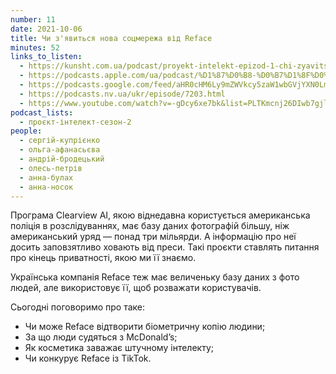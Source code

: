 ```yaml
---
number: 11
date: 2021-10-06
title: Чи з'явиться нова соцмережа від Reface
minutes: 52
links_to_listen:
  - https://kunsht.com.ua/podcast/proyekt-intelekt-epizod-1-chi-zyavitsya-nova-socmerezha-vid-reface/
  - https://podcasts.apple.com/ua/podcast/%D1%87%D0%B8-%D0%B7%D1%8F%D0%B2%D0%B8%D1%82%D1%8C%D1%81%D1%8F-%D0%BD%D0%BE%D0%B2%D0%B0-%D1%81%D0%BE%D1%86%D0%BC%D0%B5%D1%80%D0%B5%D0%B6%D0%B0-%D0%B2%D1%96%D0%B4-reface/id1534413713?i=1000537748316
  - https://podcasts.google.com/feed/aHR0cHM6Ly9mZWVkcy5zaW1wbGVjYXN0LmNvbS9pQ1h0ZWlTZQ/episode/NmM0ODBiMTQtYjgwNy00OTY1LTgxMDQtYTMzNTZiMWI2YjRk?sa=X&ved=0CA0QkfYCahcKEwjYgJme-fv6AhUAAAAAHQAAAAAQAQ
  - https://podcasts.nv.ua/ukr/episode/7203.html
  - https://www.youtube.com/watch?v=-gDcy6xe7bk&list=PLTKmcnj26DIwb7gjlnIW7voF4wIPlV00d&index=1
podcast_lists:
  - проєкт-інтелект-сезон-2
people:
  - сергій-купрієнко
  - ольга-афанасьєва
  - андрій-бродецький
  - олесь-петрів
  - анна-булах
  - анна-носок
---
```


Програма Clearview AI, якою віднедавна користується американська поліція в
розслідуваннях, має базу даних фотографій більшу, ніж американський уряд —
понад три мільярди. А інформацію про неї досить заповзятливо ховають від преси.
Такі проєкти ставлять питання про кінець приватності, якою ми її знаємо.

Українська компанія Reface теж має величеньку базу даних з фото людей, але
використовує її, щоб розважати користувачів.

Сьогодні поговоримо про таке:

- Чи може Reface відтворити біометричну копію людини;
- За що люди судяться з McDonald’s;
- Як косметика заважає штучному інтелекту;
- Чи конкурує Reface із TikTok.
